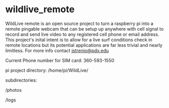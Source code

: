 # wildlive_remote
WildLive remote is an open source project to turn a raspberry pi into a remote pingable webcam that can be setup up anywhere with cell signal to record and send live video to any registered cell phone or email address. This project's inital intent is to allow for a live surf conditions check in remote locations but its potential applications are far less trivial and  nearly limitless. For more info contact jstrenio@pdx.edu

Current Phone number for SIM card: 360-593-1550

pi project directory: /home/pi/WildLive/

subdirectories:

/photos

/logs
